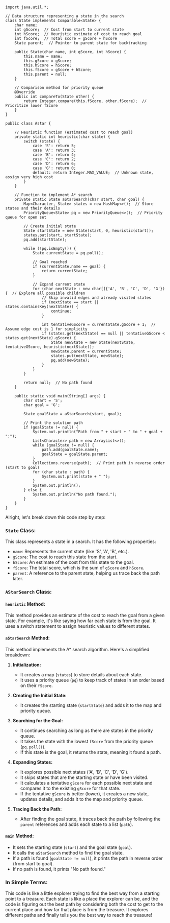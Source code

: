 
```

import java.util.*;

// Data structure representing a state in the search
class State implements Comparable<State> {
    char name;
    int gScore;  // Cost from start to current state
    int hScore;  // Heuristic estimate of cost to reach goal
    int fScore;  // Total score = gScore + hScore
    State parent;  // Pointer to parent state for backtracking

    public State(char name, int gScore, int hScore) {
        this.name = name;
        this.gScore = gScore;
        this.hScore = hScore;
        this.fScore = gScore + hScore;
        this.parent = null;
    }

    // Comparison method for priority queue
    @Override
    public int compareTo(State other) {
        return Integer.compare(this.fScore, other.fScore);  // Prioritize lower fScore
    }
}

public class Astar {

    // Heuristic function (estimated cost to reach goal)
    private static int heuristic(char state) {
        switch (state) {
            case 'S': return 5;
            case 'A': return 3;
            case 'B': return 4;
            case 'C': return 2;
            case 'D': return 6;
            case 'G': return 0;
            default: return Integer.MAX_VALUE;  // Unknown state, assign very high cost
        }
    }

    // Function to implement A* search
    private static State aStarSearch(char start, char goal) {
        Map<Character, State> states = new HashMap<>();  // Store states and their details
        PriorityQueue<State> pq = new PriorityQueue<>();  // Priority queue for open set

        // Create initial state
        State startState = new State(start, 0, heuristic(start));
        states.put(start, startState);
        pq.add(startState);

        while (!pq.isEmpty()) {
            State currentState = pq.poll();

            // Goal reached
            if (currentState.name == goal) {
                return currentState;
            }

            // Expand current state
            for (char nextState : new char[]{'A', 'B', 'C', 'D', 'G'}) {  // Explore all possible children
                // Skip invalid edges and already visited states
                if (nextState == start || states.containsKey(nextState)) {
                    continue;
                }

                int tentativeGScore = currentState.gScore + 1;  // Assume edge cost is 1 for simplicity
                if (states.get(nextState) == null || tentativeGScore < states.get(nextState).gScore) {
                    State newState = new State(nextState, tentativeGScore, heuristic(nextState));
                    newState.parent = currentState;
                    states.put(nextState, newState);
                    pq.add(newState);
                }
            }
        }

        return null;  // No path found
    }

    public static void main(String[] args) {
        char start = 'S';
        char goal = 'G';

        State goalState = aStarSearch(start, goal);

        // Print the solution path
        if (goalState != null) {
            System.out.println("Path from " + start + " to " + goal + ":");
            List<Character> path = new ArrayList<>();
            while (goalState != null) {
                path.add(goalState.name);
                goalState = goalState.parent;
            }
            Collections.reverse(path);  // Print path in reverse order (start to goal)
            for (char state : path) {
                System.out.print(state + " ");
            }
            System.out.println();
        } else {
            System.out.println("No path found.");
        }
    }
}

```




Alright, let's break down this code step by step:

### `State` Class:

This class represents a state in a search. It has the following properties:

- `name`: Represents the current state (like 'S', 'A', 'B', etc.).
- `gScore`: The cost to reach this state from the start.
- `hScore`: An estimate of the cost from this state to the goal.
- `fScore`: The total score, which is the sum of `gScore` and `hScore`.
- `parent`: A reference to the parent state, helping us trace back the path later.

### `AStarSearch` Class:

#### `heuristic` Method:

This method provides an estimate of the cost to reach the goal from a given state. For example, it's like saying how far each state is from the goal. It uses a switch statement to assign heuristic values to different states.

#### `aStarSearch` Method:

This method implements the A* search algorithm. Here's a simplified breakdown:

1. **Initialization:**
   - It creates a map (`states`) to store details about each state.
   - It uses a priority queue (`pq`) to keep track of states in an order based on their `fScore`.

2. **Creating the Initial State:**
   - It creates the starting state (`startState`) and adds it to the map and priority queue.

3. **Searching for the Goal:**
   - It continues searching as long as there are states in the priority queue.
   - It takes the state with the lowest `fScore` from the priority queue (`pq.poll()`).
   - If this state is the goal, it returns the state, meaning it found a path.

4. **Expanding States:**
   - It explores possible next states ('A', 'B', 'C', 'D', 'G').
   - It skips states that are the starting state or have been visited.
   - It calculates a tentative `gScore` for each possible next state and compares it to the existing `gScore` for that state.
   - If the tentative `gScore` is better (lower), it creates a new state, updates details, and adds it to the map and priority queue.

5. **Tracing Back the Path:**
   - After finding the goal state, it traces back the path by following the `parent` references and adds each state to a list (`path`).

#### `main` Method:

- It sets the starting state (`start`) and the goal state (`goal`).
- It calls the `aStarSearch` method to find the goal state.
- If a path is found (`goalState != null`), it prints the path in reverse order (from start to goal).
- If no path is found, it prints "No path found."

### In Simple Terms:

This code is like a little explorer trying to find the best way from a starting point to a treasure. Each state is like a place the explorer can be, and the code is figuring out the best path by considering both the cost to get to the current place and how far that place is from the treasure. It explores different paths and finally tells you the best way to reach the treasure!